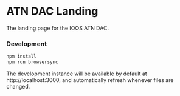 # ATN DAC Landing

The landing page for the IOOS ATN DAC.

### Development

```bash
npm install
npm run browsersync
```

The development instance will be available by default at http://localhost:3000, and automatically refresh whenever files are changed.

